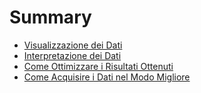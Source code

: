 # Summary

- [Visualizzazione dei Dati](./visualizzazione_dati.md)
- [Interpretazione dei Dati](./interpretazione_dati.md)
- [Come Ottimizzare i Risultati Ottenuti](./ottimizzare_dati.md)
- [Come Acquisire i Dati nel Modo Migliore](./acquisizione_dati.md)